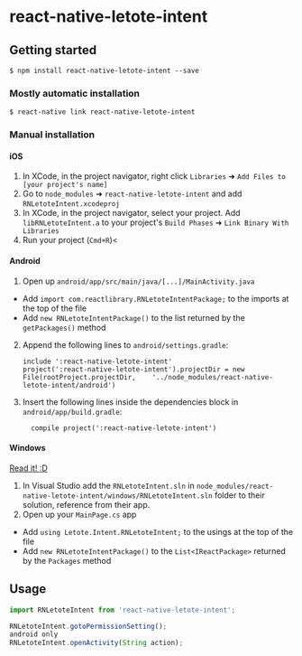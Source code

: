 
# react-native-letote-intent

## Getting started

`$ npm install react-native-letote-intent --save`

### Mostly automatic installation

`$ react-native link react-native-letote-intent`

### Manual installation


#### iOS

1. In XCode, in the project navigator, right click `Libraries` ➜ `Add Files to [your project's name]`
2. Go to `node_modules` ➜ `react-native-letote-intent` and add `RNLetoteIntent.xcodeproj`
3. In XCode, in the project navigator, select your project. Add `libRNLetoteIntent.a` to your project's `Build Phases` ➜ `Link Binary With Libraries`
4. Run your project (`Cmd+R`)<

#### Android

1. Open up `android/app/src/main/java/[...]/MainActivity.java`
  - Add `import com.reactlibrary.RNLetoteIntentPackage;` to the imports at the top of the file
  - Add `new RNLetoteIntentPackage()` to the list returned by the `getPackages()` method
2. Append the following lines to `android/settings.gradle`:
  	```
  	include ':react-native-letote-intent'
  	project(':react-native-letote-intent').projectDir = new File(rootProject.projectDir, 	'../node_modules/react-native-letote-intent/android')
  	```
3. Insert the following lines inside the dependencies block in `android/app/build.gradle`:
  	```
      compile project(':react-native-letote-intent')
  	```

#### Windows
[Read it! :D](https://github.com/ReactWindows/react-native)

1. In Visual Studio add the `RNLetoteIntent.sln` in `node_modules/react-native-letote-intent/windows/RNLetoteIntent.sln` folder to their solution, reference from their app.
2. Open up your `MainPage.cs` app
  - Add `using Letote.Intent.RNLetoteIntent;` to the usings at the top of the file
  - Add `new RNLetoteIntentPackage()` to the `List<IReactPackage>` returned by the `Packages` method


## Usage
```javascript
import RNLetoteIntent from 'react-native-letote-intent';

RNLetoteIntent.gotoPermissionSetting();
android only
RNLetoteIntent.openActivity(String action);
```
  
